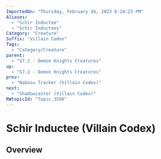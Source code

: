 ```yaml
---
ImportedOn: "Thursday, February 16, 2023 6:10:23 PM"
Aliases:
  - "Schir Inductee"
  - "Schir Inductees"
Category: "Creature"
Suffix: "Villain Codex"
Tags:
  - "Category/Creature"
parent:
  - "S7.2 - Demon Knights Creatures"
up:
  - "S7.2 - Demon Knights Creatures"
prev:
  - "Nabasu Tracker (Villain Codex)"
next:
  - "Shadowcaster (Villain Codex)"
RWtopicId: "Topic_3598"
---
```

# Schir Inductee (Villain Codex)
## Overview

